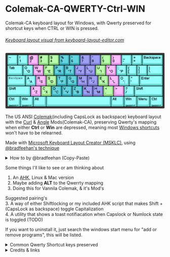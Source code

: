 # Colemak-CA-QWERTY-Ctrl-WIN
Colemak-CA keyboard layout for Windows, with Qwerty preserved for shortcut keys when CTRL or WIN is pressed.

###### [Keyboard layout visual from keyboard-layout-editor.com](http://www.keyboard-layout-editor.com/##@_backcolor=%23383232%3B&@_c=%2365d6cf&t=%23040807&f:6%3B&=~%0A%60&_t=%23000000%3B&=!%0A1&_c=%23e093e8%3B&=%2F@%0A2&_c=%238bd67f%3B&=%23%0A3&=$%0A4&_c=%2336aeba%3B&=%25%0A5&=%5E%0A6&_c=%237d80d4%3B&=%2F&%0A7&=*%0A8&_c=%238bd67f%3B&=(%0A9&_c=%23e093e8%3B&=)%0A0&_c=%2365d6cf%3B&=%2F_%0A-&=+%0A%2F=&_w:2%3B&=Backspace%3B&@_w:1.5%3B&=Tab&=Q%0A%0A%0A%0A%0A%0A%0A%0A%0A%0A*Q&_c=%23e093e8%3B&=W%0A%0A%0A%0A%0A%0A%0A%0A%0A%0A*W&_c=%238bd67f%3B&=F%0A%0A%0A%0A%0A%0A%0A%0A%0A%0A*E&_c=%2336aeba%3B&=P%0A%0A%0A%0A%0A%0A%0A%0A%0A%0A*R&=B%0A%0A%0A%0A%0A%0A%0A%0A%0A%0A*T&_c=%237d80d4%3B&=J%0A%0A%0A%0A%0A%0A%0A%0A%0A%0A*Y&=L%0A%0A%0A%0A%0A%0A%0A%0A%0A%0A*U&_c=%238bd67f%3B&=U%0A%0A%0A%0A%0A%0A%0A%0A%0A%0A*I&_c=%23e093e8%3B&=Y%0A%0A%0A%0A%0A%0A%0A%0A%0A%0A*O&_c=%2365d6cf%3B&=%2F%3B%0A%0A%0A%0A%0A%0A%0A%0A%0A%0A*P&=%7B%0A%5B&=%7D%0A%5D&_w:1.5%3B&=%7C%0A%5C%3B&@_f:4&w:1.75%3B&=BackSpace&_f:6%3B&=A%0A%0A%0A%0A%0A%0A%0A%0A%0A%0A*A&_c=%23e093e8%3B&=R%0A%0A%0A%0A%0A%0A%0A%0A%0A%0A*S&_c=%238bd67f%3B&=S%0A%0A%0A%0A%0A%0A%0A%0A%0A%0A*D&_c=%2336aeba%3B&=T%0A%0A%0A%0A%0A%0A%0A%0A%0A%0A*F&=G%0A%0A%0A%0A%0A%0A%0A%0A%0A%0A*G&_c=%237d80d4%3B&=M%0A%0A%0A%0A%0A%0A%0A%0A%0A%0A*H&=N%0A%0A%0A%0A%0A%0A%0A%0A%0A%0A*J&_c=%238bd67f%3B&=E%0A%0A%0A%0A%0A%0A%0A%0A%0A%0A*K&_c=%23e093e8%3B&=L%0A%0A%0A%0A%0A%0A%0A%0A%0A%0A*L&_c=%2365d6cf%3B&=O%0A%0A%0A%0A%0A%0A%0A%0A%0A%0A*%2F%3B&="%0A'&_w:2.25%3B&=Enter%3B&@_w:2.25%3B&=Shift&_c=%23e093e8%3B&=X%0A%0A%0A%0A%0A%0A%0A%0A%0A%0A*Z&_c=%238bd67f%3B&=C%0A%0A%0A%0A%0A%0A%0A%0A%0A%0A*X&_c=%2336aeba%3B&=D%0A%0A%0A%0A%0A%0A%0A%0A%0A%0A*C&=V%0A%0A%0A%0A%0A%0A%0A%0A%0A%0A*V&=Z%0A%0A%0A%0A%0A%0A%0A%0A%0A%0A*B&_c=%237d80d4%3B&=K%0A%0A%0A%0A%0A%0A%0A%0A%0A%0A*N&=H%0A%0A%0A%0A%0A%0A%0A%0A%0A%0A*M&_c=%238bd67f%3B&=<%0A,&_c=%23e093e8%3B&=>%0A.&_c=%2365d6cf%3B&=%3F%0A%2F%2F&_w:2.75%3B&=Shift%3B&@_w:1.25%3B&=Ctrl%0A%0A%0A%0AQWERTY*&_w:1.25%3B&=Win%0A%0A%0A%0AQWERTY*&_w:1.25%3B&=Alt&_a:7&w:6.25%3B&=&_a:4&w:1.25%3B&=Alt&_w:1.25%3B&=Win%0A%0A%0A%0AQWERTY*&_w:1.25%3B&=Menu&_w:1.25%3B&=Ctrl%0A%0A%0A%0AQWERTY*)
<picture>
<img alt="Keyboard layout visual." src="https://github.com/VeH-c/Colemak-CA-QWERTY-Ctrl-WIN/blob/main/Colemak-CA%20ANSI%20layout%20with%20Caps-Backspace%20(QWERTY%20on%20Ctrl%20%26%20SUPER)/keyboard-layout%20Colemak-QWERTY-Ctrl-CapsBk.png">
</picture>

The US ANSI [Colemak](https://colemak.com/)(including CapsLock as backspace) keyboard layout with the [Curl](http://colemakmods.github.io/ergonomic-mods/curl.html) & [Angle](http://colemakmods.github.io/ergonomic-mods/angle.html) Mods(Colemak-CA), preserving Qwerty's mapping when either **Ctrl** or **Win** are depressed, meaning most [Windows shortcuts](https://support.microsoft.com/en-us/windows/keyboard-shortcuts-in-windows-dcc61a57-8ff0-cffe-9796-cb9706c75eec) won't have to be relearned.

Made with [Microsoft Keyboard Layout Creator (MSKLC)](https://www.microsoft.com/en-us/download/details.aspx?id=102134), using [@bradfeehan's technique](https://github.com/bradfeehan/Dvorak-QWERTY-Ctrl/blob/master/README.md#how)   
<details>
<summary> How to by @bradfeehan (Copy-Paste) </summary>

How?   
----

The Microsoft Keyboard Layout Creator allows you to use an existing
keyboard layout as a starting point for your own custom layout. However,
instead of the obvious choice of starting with a Dvorak layout and
setting a different value for each key in the `Ctrl` shift state (which
didn't work), I started with a QWERTY layout and changed all the key
scan codes, using the following procedure:

1. Start with any key, e.g. the bottom-left of the keyboard (which is
   `Z` on QWERTY)
2. Find what key is in the corresponding physical location on the
   Dvorak layout (semi-colon, for this key)
3. Find where *that* key is on a QWERTY keyboard (to the left of the
   `Enter` key)
4. Grab the key-code of that key, 28 in this case (having another
   untouched instance of MKLC open is useful for this)
5. Change the scan code of the original key (bottom-left key on the
   keyboard) to this scan code (from `2c` to `28`)
6. Repeat this process for all keys -- you can skip those that are the
   same on both layouts (`A`, `M`, the numbers, `\` and <code>`</code>)
7. Validate the layout, (**Project** > **Validate Layout**) making sure
   there's no duplicate scan codes or other errors/warnings
8. Export the DLL and setup package, then install it

I needed to restart after these steps, for it to finally work, but YMMV.
</details>


Some things I'll like to see or am thinking about   
1. An [AHK](https://autohotkey.com/), Linux & Mac version  
2. Maybe adding **ALT** to the Qwerrty mapping   
5. Doing this for Vannila Colemak, & it's Mod's 


Suggested pairing's   
3. A way of either Shiftlocking or my included AHK script that makes Shift + (CapsLock as backspace) toggle Capitalization   
4. A utility that shows a toast notifiacation when Capslock or Numlock state is toggled (TODO) 

If you want to uninstall it, just search the windows start menu for "add or remove programs", this will be listed. 

<details>
<summary> Common Qwerty Shortcut keys preserved </summary>
CTRL Z(undo), CTRL Y(redo),CRTL C(Copy),CTRL V(Paste),CTRL S(Save),CTRL Q(Quit) CTRL ShIFT T(Opens a new Tab),CTRL N(New), CTRL R(relaod)
CRTL P(Print)    
More I missed....
</details>


<details>
<summary> Credits & links </summary>
https://github.com/AWosaibi/Colemak-QWERTY-Ctrl     


https://new.reddit.com/r/Colemak/comments/q8spw0/csgos_intro_to_colemak_mods       
 
http://colemakmods.github.io/mod-dh/   
   
</details>
